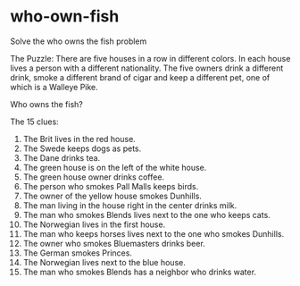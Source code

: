 # who-own-fish
Solve the who owns the fish problem

The Puzzle:
There are five houses in a row in different colors. In each house lives a person with a different nationality. The five owners drink a different drink, smoke a different brand of cigar and keep a different pet, one of which is a Walleye Pike.

Who owns the fish?

The 15 clues:

1. The Brit lives in the red house.
2. The Swede keeps dogs as pets.
3. The Dane drinks tea.
4. The green house is on the left of the white house.
5. The green house owner drinks coffee.
6. The person who smokes Pall Malls keeps birds.
7. The owner of the yellow house smokes Dunhills.
8. The man living in the house right in the center drinks milk.
9. The man who smokes Blends lives next to the one who keeps cats.
10. The Norwegian lives in the first house.
11. The man who keeps horses lives next to the one who smokes Dunhills.
12. The owner who smokes Bluemasters drinks beer.
13. The German smokes Princes.
14. The Norwegian lives next to the blue house.
15. The man who smokes Blends has a neighbor who drinks water.

